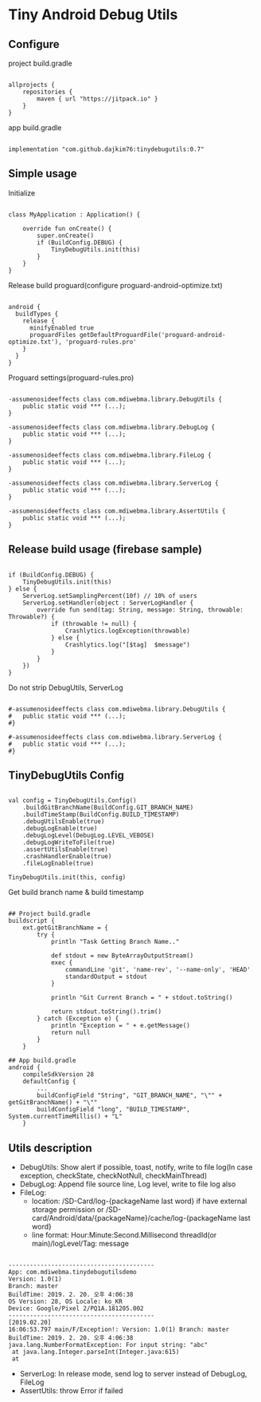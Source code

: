 Tiny Android Debug Utils
========================


Configure
---------
project build.gradle
<pre><code>
allprojects {
    repositories {
        maven { url "https://jitpack.io" }
    }
}
</code></pre>

app build.gradle
<pre><code>
implementation "com.github.dajkim76:tinydebugutils:0.7"
</code></pre>

Simple usage
------------
Initialize
<pre><code>
class MyApplication : Application() {

    override fun onCreate() {
        super.onCreate()
        if (BuildConfig.DEBUG) {
            TinyDebugUtils.init(this)
        }
    }
}
</code></pre>

Release build proguard(configure proguard-android-optimize.txt)
<pre><code>
android {
  buildTypes {
    release {
      minifyEnabled true
      proguardFiles getDefaultProguardFile('proguard-android-optimize.txt'), 'proguard-rules.pro'
    }
  }
} 
</code></pre>

Proguard settings(proguard-rules.pro)
<pre><code>
-assumenosideeffects class com.mdiwebma.library.DebugUtils {
	public static void *** (...);
}

-assumenosideeffects class com.mdiwebma.library.DebugLog {
	public static void *** (...);
}

-assumenosideeffects class com.mdiwebma.library.FileLog {
	public static void *** (...);
}

-assumenosideeffects class com.mdiwebma.library.ServerLog {
	public static void *** (...);
}

-assumenosideeffects class com.mdiwebma.library.AssertUtils {
	public static void *** (...);
}
</code></pre>

Release build usage (firebase sample)
-------------------
<pre><code>
if (BuildConfig.DEBUG) {
    TinyDebugUtils.init(this)
} else {
    ServerLog.setSamplingPercent(10f) // 10% of users
    ServerLog.setHandler(object : ServerLogHandler {
        override fun send(tag: String, message: String, throwable: Throwable?) {
            if (throwable != null) {
                Crashlytics.logException(throwable)
            } else {
                Crashlytics.log("[$tag]  $message")
            }
        }
    })
}
</code></pre>
Do not strip DebugUtils, ServerLog
<pre><code>
#-assumenosideeffects class com.mdiwebma.library.DebugUtils {
#	public static void *** (...);
#}

#-assumenosideeffects class com.mdiwebma.library.ServerLog {
#	public static void *** (...);
#}
</code></pre>

TinyDebugUtils Config
---------------------
<pre><code>
val config = TinyDebugUtils.Config()
    .buildGitBranchName(BuildConfig.GIT_BRANCH_NAME)
    .buildTimeStamp(BuildConfig.BUILD_TIMESTAMP)
    .debugUtilsEnable(true)
    .debugLogEnable(true)
    .debugLogLevel(DebugLog.LEVEL_VEBOSE)
    .debugLogWriteToFile(true)
    .assertUtilsEnable(true)
    .crashHandlerEnable(true)
    .fileLogEnable(true)             

TinyDebugUtils.init(this, config)
</code></pre>

Get build branch name & build timestamp
<pre><code>
## Project build.gradle
buildscript {
    ext.getGitBranchName = {
        try {
            println "Task Getting Branch Name.."

            def stdout = new ByteArrayOutputStream()
            exec {
                commandLine 'git', 'name-rev', '--name-only', 'HEAD'
                standardOutput = stdout
            }

            println "Git Current Branch = " + stdout.toString()

            return stdout.toString().trim()
        } catch (Exception e) {
            println "Exception = " + e.getMessage()
            return null
        }
    }

## App build.gradle
android {
    compileSdkVersion 28
    defaultConfig {
        ...
        buildConfigField "String", "GIT_BRANCH_NAME", "\"" + getGitBranchName() + "\""
        buildConfigField "long", "BUILD_TIMESTAMP", System.currentTimeMillis() + "L"
    }
</code></pre>

Utils description 
-----------------
* DebugUtils: Show alert if possible, toast, notify, write to file log(In case exception, checkState, checkNotNull, checkMainThread)
* DebugLog: Append file source line, Log level, write to file log also
* FileLog: 
   * location: /SD-Card/log-{packageName last word} if have external storage permission or /SD-card/Android/data/{packageName}/cache/log-{packageName last word}
   * line format: Hour:Minute:Second.Millisecond threadId(or main)/logLevel/Tag: message
<pre><code>
-----------------------------------------
App: com.mdiwebma.tinydebugutilsdemo
Version: 1.0(1)
Branch: master
BuildTime: 2019. 2. 20. 오후 4:06:38
OS Version: 28, OS Locale: ko_KR
Device: Google/Pixel 2/PQ1A.181205.002
-----------------------------------------
[2019.02.20]
16:06:53.797 main/F/Exception!: Version: 1.0(1) Branch: master BuildTime: 2019. 2. 20. 오후 4:06:38
java.lang.NumberFormatException: For input string: "abc"
 at java.lang.Integer.parseInt(Integer.java:615)
 at
</code></pre>
* ServerLog:  In release mode, send log to server instead of DebugLog, FileLog
* AssertUtils: throw Error if failed
